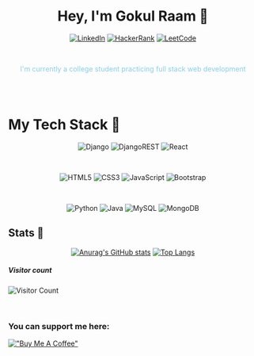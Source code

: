 <div align="center">

# Hey, I'm Gokul Raam 👋
</div>


<div align="center">

[![LinkedIn](https://img.shields.io/badge/linkedin-%230077B5.svg?style=for-the-badge&logo=linkedin&logoColor=white)](https://www.linkedin.com/in/gokulraam/)
[![HackerRank](https://img.shields.io/badge/-Hackerrank-2EC866?style=for-the-badge&logo=HackerRank&logoColor=white)](https://www.hackerrank.com/gokulraamkbs6)
[![LeetCode](https://img.shields.io/badge/LeetCode-000000?style=for-the-badge&logo=LeetCode&logoColor=#d16c06)](https://leetcode.com/gokulraamofficial/)


</div>

<br>

<p align="center" style="color:skyblue;"> I'm currently a college student practicing full stack web development </p>

<br>





<br>





# My Tech Stack 🤔

<div id="tech_stack" align="center">


![Django](https://img.shields.io/badge/django-%23092E20.svg?style=for-the-badge&logo=django&logoColor=white)
![DjangoREST](https://img.shields.io/badge/DJANGO-REST-ff1709?style=for-the-badge&logo=django&logoColor=white&color=ff1709&labelColor=gray)
![React](https://img.shields.io/badge/react-%2320232a.svg?style=for-the-badge&logo=react&logoColor=%2361DAFB)

<br>

![HTML5](https://img.shields.io/badge/html5-%23E34F26.svg?style=for-the-badge&logo=html5&logoColor=white)
![CSS3](https://img.shields.io/badge/css3-%231572B6.svg?style=for-the-badge&logo=css3&logoColor=white)
![JavaScript](https://img.shields.io/badge/javascript-%23323330.svg?style=for-the-badge&logo=javascript&logoColor=%23F7DF1E)
![Bootstrap](https://img.shields.io/badge/bootstrap-%23563D7C.svg?style=for-the-badge&logo=bootstrap&logoColor=white)

<br>

![Python](https://img.shields.io/badge/python-3670A0?style=for-the-badge&logo=python&logoColor=ffdd54)
![Java](https://img.shields.io/badge/java-%23ED8B00.svg?style=for-the-badge&logo=java&logoColor=white)
![MySQL](https://img.shields.io/badge/mysql-%2300f.svg?style=for-the-badge&logo=mysql&logoColor=white)
![MongoDB](https://img.shields.io/badge/MongoDB-%234ea94b.svg?style=for-the-badge&logo=mongodb&logoColor=white)

</div>

## Stats 🔭
<div align="center">

[![Anurag's GitHub stats](https://github-readme-stats.vercel.app/api?username=gokulvibe&show_icons=true&theme=gotham&count_private=true)](https://github.com/gokulvibe/) 
[![Top Langs](https://github-readme-stats.vercel.app/api/top-langs/?username=gokulvibe&layout=compact&theme=gotham)](https://github.com/gokulvibe/)

</div>


##### Visitor count
![Visitor Count](https://profile-counter.glitch.me/gokulvibe/count.svg)

<br>

### You can support me here:

[!["Buy Me A Coffee"](https://www.buymeacoffee.com/assets/img/custom_images/orange_img.png)](https://www.buymeacoffee.com/gokulraam)

<!--
**gokulvibe/gokulvibe** is a ✨ _special_ ✨ repository because its `README.md` (this file) appears on your GitHub profile.

Here are some ideas to get you started:

- 🔭 I’m currently working on ...
- 🌱 I’m currently learning ...
- 👯 I’m looking to collaborate on ...
- 🤔 I’m looking for help with ...
- 💬 Ask me about ...
- 📫 How to reach me: ...
- 😄 Pronouns: ...
- ⚡ Fun fact: ...
-->

